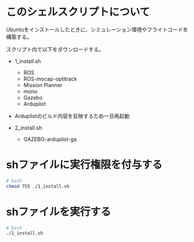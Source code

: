 # このシェルスクリプトについて
Ubuntuをインストールしたときに、シミュレーション環境やフライトコードを構築する。

スクリプト内で以下をダウンロードする。

- 1_install.sh
    - ROS
    - ROS-mocap-optitrack
    - Mission Planner
    - mono
    - Gazebo
    - Ardupilot

- Ardupilotのビルド内容を反映するため一旦再起動

- 2_install.sh
    - GAZEBO-ardupilot-ga
    
# shファイルに実行権限を付与する

```.bash
# bash
chmod 755 ./1_install.sh
```
# shファイルを実行する

```.bash
# bash
./1_install.sh
```